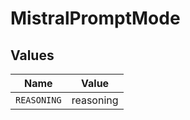 # MistralPromptMode


## Values

| Name        | Value       |
| ----------- | ----------- |
| `REASONING` | reasoning   |